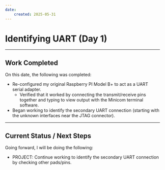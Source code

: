 ```yaml
---
date:
    created: 2025-05-31
---
```


# Identifying UART (Day 1)

<!-- more -->

---

## Work Completed

On this date, the following was completed:

- Re-configured my original Raspberry PI Model B+ to act as a UART serial adapter.
    - Verified that it worked by connecting the transmit/receive pins together and typing to view output with the Minicom terminal software.
- Began working to identify the secondary UART connection (starting with the unknown interfaces near the JTAG connector). 

---

## Current Status / Next Steps

Going forward, I will be doing the following:

- PROJECT: Continue working to identify the secondary UART connection by checking other pads/pins.